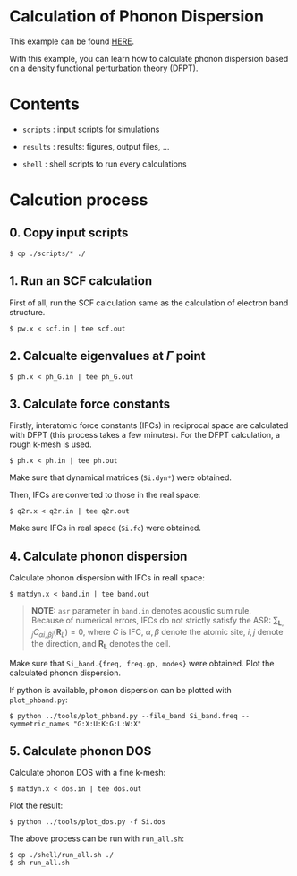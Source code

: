 Calculation of Phonon Dispersion
=================================

This example can be found [HERE](https://github.com/masato1122/Examples_QE/tree/main/examples/phonon_dfpt).

With this example, you can learn how to calculate phonon dispersion based on a density functional perturbation theory (DFPT).

# Contents

* ``scripts`` : input scripts for simulations

* ``results`` : results: figures, output files, ...

* ``shell`` : shell scripts to run every calculations

# Calcution process

## 0. Copy input scripts

```
$ cp ./scripts/* ./
```

## 1. Run an SCF calculation

First of all, run the SCF calculation same as the calculation of electron band structure.

```
$ pw.x < scf.in | tee scf.out
``` 

## 2. Calcualte eigenvalues at $\Gamma$ point

```
$ ph.x < ph_G.in | tee ph_G.out
```

## 3. Calculate force constants

Firstly, interatomic force constants (IFCs) in reciprocal space are calculated with DFPT 
(this process takes a few minutes).
For the DFPT calculation, a rough k-mesh is used.

```
$ ph.x < ph.in | tee ph.out
```

Make sure that dynamical matrices (``Si.dyn*``) were obtained.

Then, IFCs are converted to those in the real space:

```
$ q2r.x < q2r.in | tee q2r.out
```

Make sure IFCs in real space (``Si.fc``) were obtained.


## 4. Calculate phonon dispersion

Calculate phonon dispersion with IFCs in reall space:

```
$ matdyn.x < band.in | tee band.out
```

> **NOTE:** ``asr`` parameter in ``band.in`` denotes acoustic sum rule. \
Because of numerical errors, IFCs do not strictly satisfy the ASR: $\sum_{\mathbf{L}, j} C_{\alpha i, \beta j}(\mathbf{R}_L) = 0$, where $C$ is IFC, $\alpha, \beta$ denote the atomic site, $i, j$ denote the direction, and $\mathbf{R_L}$ denotes the cell.


Make sure that ``Si_band.{freq, freq.gp, modes}`` were obtained.
Plot the calculated phonon dispersion.

If python is available, phonon dispersion can be plotted with ``plot_phband.py``:

```
$ python ../tools/plot_phband.py --file_band Si_band.freq --symmetric_names "G:X:U:K:G:L:W:X"
```

## 5. Calculate phonon DOS

Calculate phonon DOS with a fine k-mesh:

```
$ matdyn.x < dos.in | tee dos.out
```

Plot the result:

```
$ python ../tools/plot_dos.py -f Si.dos
```

The above process can be run with ``run_all.sh``:

```
$ cp ./shell/run_all.sh ./
$ sh run_all.sh
```



